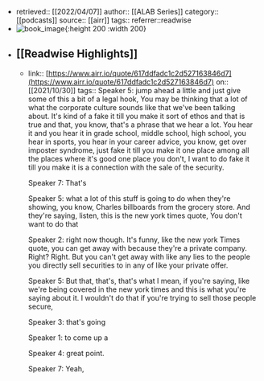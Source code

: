 - retrieved:: [[2022/04/07]]
  author:: [[ALAB Series]]
  category:: [[podcasts]]
  source:: [[airr]]
  tags:: 
  referrer::readwise
- ![book_image](https://i1.sndcdn.com/avatars-1ryIt5kzsB4N0iQz-bgjgbg-original.jpg){:height 200 :width 200}
- ## [[Readwise Highlights]]
	- link:: [https://www.airr.io/quote/617ddfadc1c2d527163846d7](https://www.airr.io/quote/617ddfadc1c2d527163846d7)
	  on:: [[2021/10/30]]
	  tags:: 
	  Speaker 5: jump ahead a little and just give some of this a bit of a legal hook, You may be thinking that a lot of what the corporate culture sounds like that we've been talking about. It's kind of a fake it till you make it sort of ethos and that is true and that, you know, that's a phrase that we hear a lot. You hear it and you hear it in grade school, middle school, high school, you hear in sports, you hear in your career advice, you know, get over imposter syndrome, just fake it till you make it one place among all the places where it's good one place you don't, I want to do fake it till you make it is a connection with the sale of the security. 
	  
	  Speaker 7: That's 
	  
	  Speaker 5: what a lot of this stuff is going to do when they're showing, you know, Charles billboards from the grocery store. And they're saying, listen, this is the new york times quote, You don't want to do that 
	  
	  Speaker 2: right now though. It's funny, like the new york Times quote, you can get away with because they're a private company. Right? Right. But you can't get away with like any lies to the people you directly sell securities to in any of like your private offer. 
	  
	  Speaker 5: But that, that's, that's what I mean, if you're saying, like we're being covered in the new york times and this is what you're saying about it. I wouldn't do that if you're trying to sell those people secure, 
	  
	  Speaker 3: that's going 
	  
	  Speaker 1: to come up a 
	  
	  Speaker 4: great point. 
	  
	  Speaker 7: Yeah,